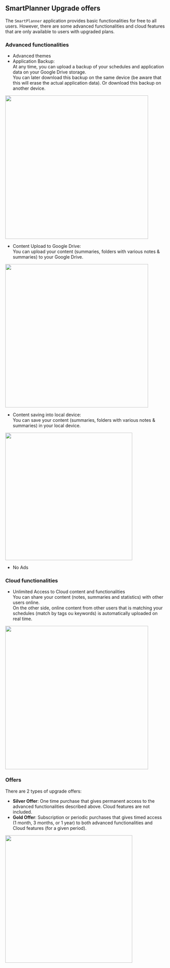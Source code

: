 ## SmartPlanner Upgrade offers
The `SmartPlanner` application provides basic functionalities for free to all users.
However, there are some advanced functionalities and cloud features that are only available to users with upgraded plans.

### Advanced functionalities

- Advanced themes
- Application Backup: \
At any time, you can upload a backup of your schedules and application data on your Google Drive storage.\
You can later download this backup on the same device (be aware that this will erase the actual application data). Or download this backup on another device. <br>
<img src="https://github.com/smartreadingplanner/smartplanner/blob/release/cloud/documentation/display/workflows/application_backup.png" width="450">

- Content Upload to Google Drive: \
You can upload your content (summaries, folders with various notes & summaries) to your Google Drive. <br>
<img src="https://github.com/smartreadingplanner/smartplanner/blob/release/cloud/documentation/display/workflows/google_drive_upload.png" width="450">

- Content saving into local device: \
You can save your content (summaries, folders with various notes & summaries) in your local device. <br>
<img src="https://github.com/smartreadingplanner/smartplanner/blob/release/cloud/documentation/display/workflows/content_local_save.png" width="400">

- No Ads

### Cloud functionalities
- Unlimited Access to Cloud content and functionalities\
You can share your content (notes, summaries and statistics) with other users online. \
On the other side, online content from other users that is matching your schedules (match by tags ou keywords) is automatically uploaded on real time. <br>
<img src="https://github.com/smartreadingplanner/smartplanner/blob/release/cloud/documentation/display/workflows/cloud_workflow.png" width="450">

### Offers
There are 2 types of upgrade offers:
- **Silver Offer**: One time purchase that gives permanent access to the advanced functionalities described above. Cloud features are not included.
- **Gold Offer**: Subscription or periodic purchases that gives timed access (1 month, 3 months, or 1 year) to both advanced functionalities and Cloud features (for a given period).

<img src="https://github.com/smartreadingplanner/smartplanner/blob/release/cloud/documentation/display/offers_table.png" width="400">
